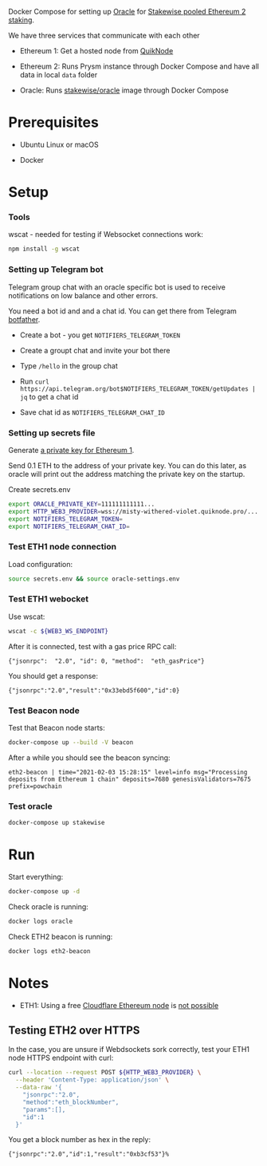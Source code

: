 
Docker Compose for setting up [Oracle](https://github.com/stakewise/oracle) for [Stakewise pooled Ethereum 2 staking](https://capitalgram.com/posts/ethereum-2.0-staking-and-stakewise/).

We have three services that communicate with each other

- Ethereum 1: Get a hosted node from [QuikNode](https://www.quiknode.io/)

- Ethereum 2: Runs Prysm instance through Docker Compose and have all data in local `data` folder

- Oracle: Runs [stakewise/oracle](https://github.com/stakewise/oracle) image through Docker Compose

# Prerequisites

* Ubuntu Linux or macOS

* Docker

# Setup

### Tools

wscat - needed for testing if Websocket connections work:

```sh
npm install -g wscat
```

### Setting up Telegram bot

Telegram group chat with an oracle specific bot is used to receive notifications on low balance and other errors.

You need a bot id and and a chat id. You can get there from Telegram [botfather](https://core.telegram.org/bots).

* Create a bot - you get `NOTIFIERS_TELEGRAM_TOKEN`

* Create a groupt chat and invite your bot there

* Type `/hello` in the group chat

* Run `curl https://api.telegram.org/bot$NOTIFIERS_TELEGRAM_TOKEN/getUpdates | jq` to get a chat id

* Save chat id as `NOTIFIERS_TELEGRAM_CHAT_ID`

### Setting up secrets file

Generate [a private key for Ethereum 1](https://ethereum.stackexchange.com/q/82926/620).

Send 0.1 ETH to the address of your private key. You can do this later, as oracle will print out the address matching the private key on the startup.

Create secrets.env

```sh
export ORACLE_PRIVATE_KEY=111111111111...
export HTTP_WEB3_PROVIDER=wss://misty-withered-violet.quiknode.pro/...
export NOTIFIERS_TELEGRAM_TOKEN=
export NOTIFIERS_TELEGRAM_CHAT_ID=
```
### Test ETH1 node connection

Load configuration:

```sh
source secrets.env && source oracle-settings.env
```
### Test ETH1 webocket

Use wscat:

```sh
wscat -c ${WEB3_WS_ENDPOINT}
```

After it is connected, test with a gas price RPC call:

```
{"jsonrpc":  "2.0", "id": 0, "method":  "eth_gasPrice"}
```

You should get a response:

```
{"jsonrpc":"2.0","result":"0x33ebd5f600","id":0}
```

### Test Beacon node

Test that Beacon node starts:

```sh
docker-compose up --build -V beacon
```

After a while you should see the beacon syncing:

```
eth2-beacon | time="2021-02-03 15:28:15" level=info msg="Processing deposits from Ethereum 1 chain" deposits=7680 genesisValidators=7675 prefix=powchain
```

### Test oracle

```sh
docker-compose up stakewise
```

# Run

Start everything:

```sh
docker-compose up -d
```

Check oracle is running:

```sh
docker logs oracle
```

Check ETH2 beacon is running:

```sh
docker logs eth2-beacon
```


# Notes

- ETH1: Using a free [Cloudflare Ethereum node](https://www.cloudflare.com/distributed-web-gateway/) is [not possible](https://community.cloudflare.com/t/ethereum-getlogs-and-128-max-entries-limitation/241204)

## Testing ETH2 over HTTPS

In the case, you are unsure if Webdsockets sork correctly, test your ETH1 node HTTPS endpoint with curl:

```sh
curl --location --request POST ${HTTP_WEB3_PROVIDER} \
  --header 'Content-Type: application/json' \
  --data-raw '{
    "jsonrpc":"2.0",
    "method":"eth_blockNumber",
    "params":[],
    "id":1
  }'
```

You get a block number as hex in the reply:

```
{"jsonrpc":"2.0","id":1,"result":"0xb3cf53"}%
```


